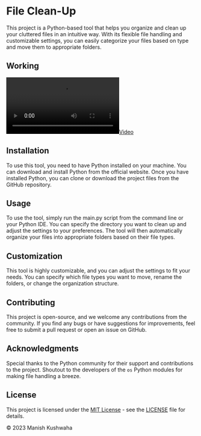 
# File Clean-Up

This project is a Python-based tool that helps you organize and clean up your cluttered files in an intuitive way. With its flexible file handling and customizable settings, you can easily categorize your files based on type and move them to appropriate folders.

## Working
[![Video](./video/demo.mp4)](./video/demo.mp4)

## Installation
To use this tool, you need to have Python installed on your machine. You can download and install Python from the official website. Once you have installed Python, you can clone or download the project files from the GitHub repository.

## Usage
To use the tool, simply run the main.py script from the command line or your Python IDE. You can specify the directory you want to clean up and adjust the settings to your preferences. The tool will then automatically organize your files into appropriate folders based on their file types.

## Customization
This tool is highly customizable, and you can adjust the settings to fit your needs. You can specify which file types you want to move, rename the folders, or change the organization structure.

## Contributing
This project is open-source, and we welcome any contributions from the community. If you find any bugs or have suggestions for improvements, feel free to submit a pull request or open an issue on GitHub.

## Acknowledgments
Special thanks to the Python community for their support and contributions to the project.
Shoutout to the developers of the `os` Python modules for making file handling a breeze.

## License

This project is licensed under the [MIT License](https://opensource.org/licenses/MIT) - see the [LICENSE](license) file for details.

© 2023 Manish Kushwaha
